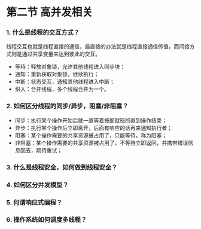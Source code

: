 # 第二节 高并发相关

### 1. 什么是线程的交互方式？

线程交互也就是线程直接的通信，最直接的办法就是线程直接通信传值，而间接方式则是通过共享变量来达到彼此的交互。

* 等待：释放对象锁，允许其他线程进入同步块；
* 通知：重新获取对象锁，继续执行；
* 中断：状态交互，通知其他线程进入中断；
* 织入：合并线程，多个线程合并为一个。

### 2. 如何区分线程的同步/异步，阻塞/非阻塞？

* 同步：执行某个操作开始后就一直等着按部就班的直到操作结束；
* 异步：执行某个操作后立即离开，后面有响应的话再来通知执行者；
* 阻塞：某个操作需要的共享资源被占用了，只能等待，称为阻塞；
* 非阻塞：某个操作需要的共享资源被占用了，不等待立即返回，并携带错误信息回去，期待重试；

### 3. 什么是线程安全，如何做到线程安全？

### 4. 如何区分并发模型？

### 5. 何谓响应式编程？


### 6. 操作系统如何调度多线程？